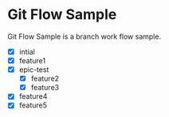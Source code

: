 # Git Flow Sample

Git Flow Sample is a branch work flow sample.

- [x] intial
- [x] feature1
- [x] epic-test
	- [x] feature2 
	- [x] feature3
- [x] feature4
- [x] feature5
